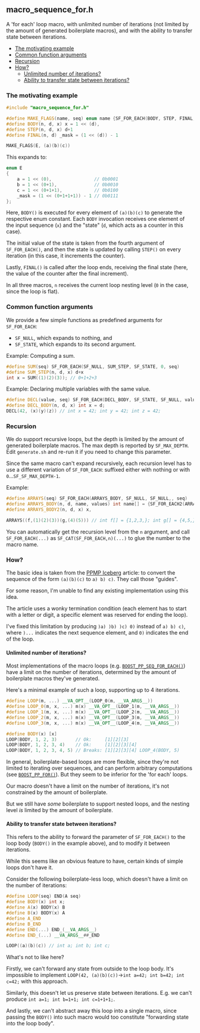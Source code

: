 ## macro_sequence_for.h

A 'for each' loop macro, with unlimited number of iterations (not limited by the amount of generated boilerplate macros), and with the ability to transfer state between iterations.

* [The motivating example](#the-motivating-example)
* [Common function arguments](#common-function-arguments)
* [Recursion](#recursion)
* [How?](#how)
  * [Unlimited number of iterations?](#unlimited-number-of-iterations)
  * [Ability to transfer state between iterations?](#ability-to-transfer-state-between-iterations)

### The motivating example
```cpp
#include "macro_sequence_for.h"

#define MAKE_FLAGS(name, seq) enum name {SF_FOR_EACH(BODY, STEP, FINAL, 0, seq)};
#define BODY(n, d, x) x = 1 << (d),
#define STEP(n, d, x) d+1
#define FINAL(n, d) _mask = (1 << (d)) - 1

MAKE_FLAGS(E, (a)(b)(c))
```
This expands to:
```cpp
enum E
{
    a = 1 << (0),                // 0b0001
    b = 1 << (0+1),              // 0b0010
    c = 1 << (0+1+1),            // 0b0100
    _mask = (1 << (0+1+1+1)) - 1 // 0b0111
};
```
Here, `BODY()` is executed for every element of `(a)(b)(c)` to generate the respective enum constant. Each `BODY` invocation receives one element of the input sequence (`x`) and the "state" (`d`, which acts as a counter in this case).

The initial value of the state is taken from the fourth argument of `SF_FOR_EACH()`, and then the state is updated by calling `STEP()` on every iteration (in this case, it increments the counter).

Lastly, `FINAL()` is called after the loop ends, receiving the final state (here, the value of the counter after the final increment).

In all three macros, `n` receives the current loop nesting level (`0` in the case, since the loop is flat).

### Common function arguments

We provide a few simple functions as predefined arguments for `SF_FOR_EACH`:

* `SF_NULL`, which expands to nothing, and
* `SF_STATE`, which expands to its second argument.

Example: Computing a sum.
```cpp
#define SUM(seq) SF_FOR_EACH(SF_NULL, SUM_STEP, SF_STATE, 0, seq)
#define SUM_STEP(n, d, x) d+x
int x = SUM((1)(2)(3)); // 0+1+2+3
```

Example: Declaring multiple variables with the same value.
```cpp
#define DECL(value, seq) SF_FOR_EACH(DECL_BODY, SF_STATE, SF_NULL, value, seq)
#define DECL_BODY(n, d, x) int x = d;
DECL(42, (x)(y)(z)) // int x = 42; int y = 42; int z = 42;
```

### Recursion

We do support recursive loops, but the depth is limited by the amount of generated boilerplate macros. The max depth is reported by `SF_MAX_DEPTH`. Edit `generate.sh` and re-run it if you need to change this parameter.

Since the same macro can't expand recursively, each recursion level has to use a different variation of `SF_FOR_EACH`: suffixed either with nothing or with `0`...`SF_SF_MAX_DEPTH-1`.

Example:
```cpp
#define ARRAYS(seq) SF_FOR_EACH(ARRAYS_BODY, SF_NULL, SF_NULL,, seq)
#define ARRAYS_BODY(n, d, name, values) int name[] = {SF_FOR_EACH2(ARRAYS_BODY2, SF_NULL, SF_NULL,, values)};
#define ARRAYS_BODY2(n, d, x) x,

ARRAYS((f,(1)(2)(3))(g,(4)(5))) // int f[] = {1,2,3,}; int g[] = {4,5,};
```

You can automatically get the recursion level from the `n` argument, and call `SF_FOR_EACH(...)` as `SF_CAT(SF_FOR_EACH,n)(...)` to glue the number to the macro name.

### How?

The basic idea is taken from the [PPMP Iceberg](https://jadlevesque.github.io/PPMP-Iceberg/explanations#codefxyyyyycode) article: to convert the sequence of the form `(a)(b)(c)` to `a) b) c)`. They call those "guides".

For some reason, I'm unable to find any existing implementation using this idea.

The article uses a wonky termination condition (each element has to start with a letter or digit, a specific element was reserved for ending the loop).

I've fixed this limitation by producing  `)a) )b) )c) 0)` instead of `a) b) c)`, where `)...` indicates the next sequence element, and `0)` indicates the end of the loop.


#### Unlimited number of iterations?

Most implementations of the macro loops (e.g. [`BOOST_PP_SEQ_FOR_EACH()`](https://www.boost.org/doc/libs/1_80_0/libs/preprocessor/doc/ref/seq_for_each.html)) have a limit on the number of iterations, determined by the amount of boilerplate macros they've generated.

Here's a minimal example of such a loop, supporting up to 4 iterations.
```cpp
#define LOOP(m, ...) __VA_OPT__(LOOP_0(m, __VA_ARGS__))
#define LOOP_0(m, x, ...) m(x) __VA_OPT__(LOOP_1(m, __VA_ARGS__))
#define LOOP_1(m, x, ...) m(x) __VA_OPT__(LOOP_2(m, __VA_ARGS__))
#define LOOP_2(m, x, ...) m(x) __VA_OPT__(LOOP_3(m, __VA_ARGS__))
#define LOOP_3(m, x, ...) m(x) __VA_OPT__(LOOP_4(m, __VA_ARGS__))

#define BODY(x) [x]
LOOP(BODY, 1, 2, 3)       // Ok:     [1][2][3]
LOOP(BODY, 1, 2, 3, 4)    // Ok:     [1][2][3][4]
LOOP(BODY, 1, 2, 3, 4, 5) // Breaks: [1][2][3][4] LOOP_4(BODY, 5)
```

In general, boilerplate-based loops are more flexible, since they're not limited to iterating over sequences, and can perform arbitrary computations (see [`BOOST_PP_FOR()`](https://www.boost.org/doc/libs/1_80_0/libs/preprocessor/doc/ref/for.html)). But they seem to be inferior for the 'for each' loops.

Our macro doesn't have a limit on the number of iterations, it's not constrained by the amount of boilerplate.

But we still have *some* boilerplate to support nested loops, and the nesting level *is* limited by the amount of boilerplate.

#### Ability to transfer state between iterations?

This refers to the ability to forward the parameter of `SF_FOR_EACH()` to the loop body (`BODY()` in the example above), and to modify it between iterations.

While this seems like an obvious feature to have, certain kinds of simple loops don't have it.

Consider the following boilerplate-less loop, which doesn't have a limit on the number of iterations:
```cpp
#define LOOP(seq) END(A seq)
#define BODY(x) int x;
#define A(x) BODY(x) B
#define B(x) BODY(x) A
#define A_END
#define B_END
#define END(...) END_(__VA_ARGS__)
#define END_(...) __VA_ARGS__##_END

LOOP((a)(b)(c)) // int a; int b; int c;
```

What's not to like here?

Firstly, we can't forward any state from outside to the loop body. It's impossible to implement `LOOP(42, (a)(b)(c))`->`int a=42; int b=42; int c=42;` with this approach.

Similarly, this doesn't let us preserve state between iterations. E.g. we can't produce `int a=1; int b=1+1; int c=1+1+1;`.

And lastly, we can't abstract away this loop into a single macro, since passing the `BODY()` into such macro would too constitute "forwarding state into the loop body".
